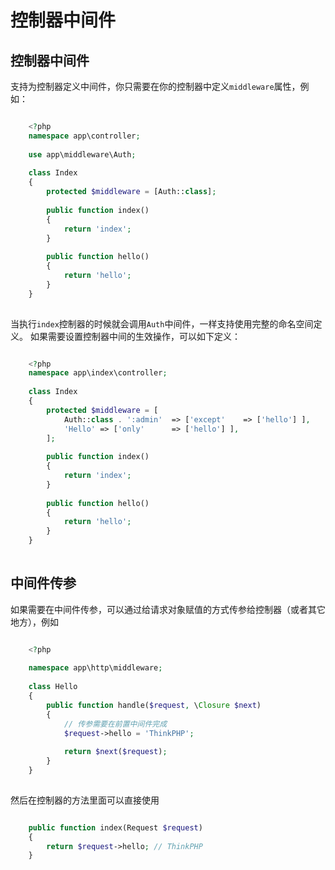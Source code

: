 # 控制器中间件

## 控制器中间件
支持为控制器定义中间件，你只需要在你的控制器中定义`middleware`属性，例如：
```php

    <?php
    namespace app\controller;
    
    use app\middleware\Auth;
    
    class Index 
    {
        protected $middleware = [Auth::class];
    
        public function index()
        {
            return 'index';
        }
    
        public function hello()
        {
            return 'hello';
        }
    }
    

```
当执行`index`控制器的时候就会调用`Auth`中间件，一样支持使用完整的命名空间定义。
如果需要设置控制器中间的生效操作，可以如下定义：
```php

    <?php
    namespace app\index\controller;
    
    class Index 
    {
        protected $middleware = [ 
        	Auth::class . ':admin' 	=> ['except' 	=> ['hello'] ],
            'Hello' => ['only' 		=> ['hello'] ],
        ];
    
        public function index()
        {
            return 'index';
        }
    
        public function hello()
        {
            return 'hello';
        }
    }
    

```
## 中间件传参
如果需要在中间件传参，可以通过给请求对象赋值的方式传参给控制器（或者其它地方），例如
```php

    <?php
    
    namespace app\http\middleware;
    
    class Hello
    {
        public function handle($request, \Closure $next)
        {
            // 传参需要在前置中间件完成
            $request->hello = 'ThinkPHP';
            
            return $next($request);
        }
    }
    

```
然后在控制器的方法里面可以直接使用
```php

    public function index(Request $request)
    {
    	return $request->hello; // ThinkPHP
    }
    

```
